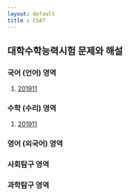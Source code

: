 ```yaml
---
layout: default
title : CSAT
---
```


## 대학수학능력시험 문제와 해설

### 국어 (언어) 영역

1. [201911](./KOR/201911.md)

### 수학 (수리) 영역
1. [201911](./MATH/201911/201911.md)

### 영어 (외국어) 영역

### 사회탐구 영역

### 과학탐구 영역